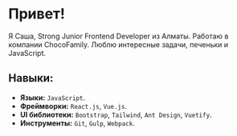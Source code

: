 
# Привет!

Я Саша, Strong Junior Frontend Developer из Алматы. Работаю в компании ChocoFamily. Люблю интересные задачи, печеньки и JavaScript.

## Навыки:
- **Языки:** `JavaScript`.
- **Фреймворки:** `React.js`, `Vue.js`.
- **UI библиотеки:** `Bootstrap`, `Tailwind`, `Ant Design`, `Vuetify`.
- **Инструменты:** `Git`, `Gulp`, `Webpack`. 

